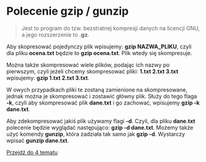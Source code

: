 # Polecenie gzip / gunzip

> Jest to program do tzw. bezstratnej kompresji danych na licencji GNU, a jego rozszerzenie to **.gz**.

Aby skopresować pojedynczy plik wpisujemy: **gzip NAZWA_PLIKU**, czyli dla pliku **ocena.txt** będzie to **gzip ocena.txt**. Plik wtedy się skompresuje.

Można także skompresować wiele plików, podając ich nazwy po pierwszym, czyli jeżeli chcemy skompresować pliki: **1.txt 2.txt 3.txt** wpisujemy: **gzip 1.txt 2.txt 3.txt**.

W owych przypadkach pliki te zostaną zamienione na skompresowane, jednak można je skompresować i zostawić główny plik. Służy do tego flaga **-k**, czyli aby skompresować plik **dane.txt** i go zachować, wpisujemy **gzip -k dane.txt**.

Aby zdekompresować jakiś plik używamy flagi **-d**. Czyli, dla pliku **dane.txt** polecenie będzie wyglądać następująco: **gzip -d dane.txt**. Możemy także użyć komendy **gunzip**, która zadziała tak samo jak **gzip -d**. Wystarczy wpisać **gunzip dane.txt**.

[Przejdź do 4 tematu](/content/r5/t4)